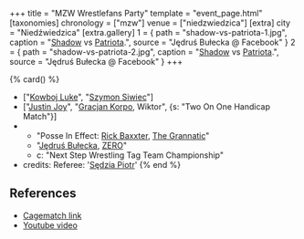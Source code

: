 +++
title = "MZW Wrestlefans Party"
template = "event_page.html"
[taxonomies]
chronology = ["mzw"]
venue = ["niedzwiedzica"]
[extra]
city = "Niedźwiedzica"
[extra.gallery]
1 = { path = "shadow-vs-patriota-1.jpg", caption = "[Shadow](@/w/shadow.md) vs [Patriota](@/w/jedrus-bulecka.md).", source = "Jędruś Bułecka @ Facebook" }
2 = { path = "shadow-vs-patriota-2.jpg", caption = "[Shadow](@/w/shadow.md) vs [Patriota](@/w/jedrus-bulecka.md).", source = "Jędruś Bułecka @ Facebook" }
+++

{% card() %}
- ["[Kowboj Luke](@/w/red-thunder.md)", "[Szymon Siwiec](@/w/szymon-siwiec.md)"]
- ["[Justin Joy](@/w/justin-joy.md)", "[Gracjan Korpo](@/w/gracjan-korpo.md), Wiktor",
  {s: "Two On One Handicap Match"}]
- - "Posse In Effect: [Rick Baxxter](@/w/rick-baxxter.md), [The Grannatic](@/w/the-grannatic.md)"
  - "[Jędruś Bułecka](@/w/jedrus-bulecka.md), [ZERO](@/w/franz-engel.md)"
  - c: "Next Step Wrestling Tag Team Championship"
- credits:
    Referee: '[Sędzia Piotr](@/w/mr-b.md)'
{% end %}

## References

* [Cagematch link](https://www.cagematch.net/?id=1&nr=322458)
* [Youtube video](https://www.youtube.com/watch?v=kvemG5gWOUo)
